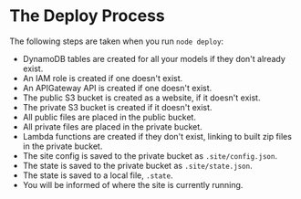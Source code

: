
# The Deploy Process #

The following steps are taken when you run `node deploy`:

* DynamoDB tables are created for all your models if they don't already exist.
* An IAM role is created if one doesn't exist.
* An APIGateway API is created if one doesn't exist.
* The public S3 bucket is created as a website, if it doesn't exist.
* The private S3 bucket is created if it doesn't exist.
* All public files are placed in the public bucket.
* All private files are placed in the private bucket.
* Lambda functions are created if they don't exist, linking to built zip files in the private bucket.
* The site config is saved to the private bucket as `.site/config.json`.
* The state is saved to the private bucket as `.site/state.json`.
* The state is saved to a local file, `.state`.
* You will be informed of where the site is currently running.
